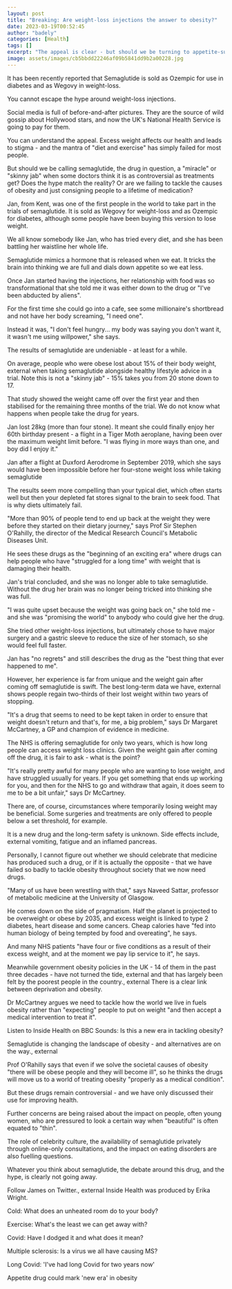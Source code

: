 ```yaml
---
layout: post
title: "Breaking: Are weight-loss injections the answer to obesity?"
date: 2023-03-19T00:52:45
author: "badely"
categories: [Health]
tags: []
excerpt: "The appeal is clear - but should we be turning to appetite-suppressing injections?"
image: assets/images/cb5bbdd22246af09b5841dd9b2a00228.jpg
---
```


It has been recently reported that Semaglutide is sold as Ozempic for use in diabetes and as Wegovy in weight-loss.

You cannot escape the hype around weight-loss injections. 

Social media is full of before-and-after pictures. They are the source of wild gossip about Hollywood stars, and now the UK's National Health Service is going to pay for them. 

You can understand the appeal. Excess weight affects our health and leads to stigma - and the mantra of "diet and exercise" has simply failed for most people.

But should we be calling semaglutide, the drug in question, a "miracle" or "skinny jab" when some doctors think it is as controversial as treatments get? Does the hype match the reality? Or are we failing to tackle the causes of obesity and just consigning people to a lifetime of medication?

Jan, from Kent, was one of the first people in the world to take part in the trials of semaglutide. It is sold as Wegovy for weight-loss and as Ozempic for diabetes, although some people have been buying this version to lose weight.  

We all know somebody like Jan, who has tried every diet, and she has been battling her waistline her whole life.

Semaglutide mimics a hormone that is released when we eat. It tricks the brain into thinking we are full and dials down appetite so we eat less. 

Once Jan started having the injections, her relationship with food was so transformational that she told me it was either down to the drug or "I've been abducted by aliens".

For the first time she could go into a cafe, see some millionaire's shortbread and not have her body screaming, "I need one". 

Instead it was, "I don't feel hungry... my body was saying you don't want it, it wasn't me using willpower," she says.

The results of semaglutide are undeniable - at least for a while.

On average, people who were obese lost about 15% of their body weight, external when taking semaglutide alongside healthy lifestyle advice in a trial. Note this is not a "skinny jab" - 15% takes you from 20 stone down to 17. 

That study showed the weight came off over the first year and then stabilised for the remaining three months of the trial. We do not know what happens when people take the drug for years.

Jan lost 28kg (more than four stone). It meant she could finally enjoy her 60th birthday present - a flight in a Tiger Moth aeroplane, having been over the maximum weight limit before. "I was flying in more ways than one, and boy did I enjoy it."

Jan after a flight at Duxford Aerodrome in September 2019, which she says would have been impossible before her four-stone weight loss while taking semaglutide

The results seem more compelling than your typical diet, which often starts well but then your depleted fat stores signal to the brain to seek food. That is why diets ultimately fail.

"More than 90% of people tend to end up back at the weight they were before they started on their dietary journey," says Prof Sir Stephen O'Rahilly, the director of the Medical Research Council's Metabolic Diseases Unit.

He sees these drugs as the "beginning of an exciting era" where drugs can help people who have "struggled for a long time" with weight that is damaging their health. 

Jan's trial concluded, and she was no longer able to take semaglutide. Without the drug her brain was no longer being tricked into thinking she was full.

"I was quite upset because the weight was going back on," she told me - and she was "promising the world" to anybody who could give her the drug. 

She tried other weight-loss injections, but ultimately chose to have major surgery and a gastric sleeve to reduce the size of her stomach, so she would feel full faster. 

Jan has "no regrets" and still describes the drug as the "best thing that ever happened to me".  

However, her experience is far from unique and the weight gain after coming off semaglutide is swift. The best long-term data we have, external shows people regain two-thirds of their lost weight within two years of stopping. 

"It's a drug that seems to need to be kept taken in order to ensure that weight doesn't return and that's, for me, a big problem," says Dr Margaret McCartney, a GP and champion of evidence in medicine.  

The NHS is offering semaglutide for only two years, which is how long people can access weight loss clinics. Given the weight gain after coming off the drug, it is fair to ask - what is the point?

"It's really pretty awful for many people who are wanting to lose weight, and have struggled usually for years. If you get something that ends up working for you, and then for the NHS to go and withdraw that again, it does seem to me to be a bit unfair," says Dr McCartney. 

There are, of course, circumstances where temporarily losing weight may be beneficial. Some surgeries and treatments are only offered to people below a set threshold, for example.

It is a new drug and the long-term safety is unknown. Side effects include, external vomiting, fatigue and an inflamed pancreas. 

Personally, I cannot figure out whether we should celebrate that medicine has produced such a drug, or if it is actually the opposite - that we have failed so badly to tackle obesity throughout society that we now need drugs.

"Many of us have been wrestling with that," says Naveed Sattar, professor of metabolic medicine at the University of Glasgow.

He comes down on the side of pragmatism. Half the planet is projected to be overweight or obese by 2035, and excess weight is linked to type 2 diabetes, heart disease and some cancers. Cheap calories have "fed into human biology of being tempted by food and overeating", he says.

And many NHS patients "have four or five conditions as a result of their excess weight, and at the moment we pay lip service to it", he says.

Meanwhile government obesity policies in the UK - 14 of them in the past three decades - have not turned the tide, external and that has largely been felt by the poorest people in the country., external There is a clear link between deprivation and obesity. 

Dr McCartney argues we need to tackle how the world we live in fuels obesity rather than "expecting" people to put on weight "and then accept a medical intervention to treat it".

Listen to Inside Health on BBC Sounds: Is this a new era in tackling obesity?

Semaglutide is changing the landscape of obesity - and alternatives are on the way., external

Prof O'Rahilly says that even if we solve the societal causes of obesity "there will be obese people and they will become ill", so he thinks the drugs will move us to a world of treating obesity "properly as a medical condition".

But these drugs remain controversial - and we have only discussed their use for improving health. 

Further concerns are being raised about the impact on people, often young women, who are pressured to look a certain way when "beautiful" is often equated to "thin". 

The role of celebrity culture, the availability of semaglutide privately through online-only consultations, and the impact on eating disorders are also fuelling questions.

Whatever you think about semaglutide, the debate around this drug, and the hype, is clearly not going away.

Follow James on Twitter., external Inside Health was produced by Erika Wright. 

Cold: What does an unheated room do to your body?

Exercise: What's the least we can get away with?

Covid: Have I dodged it and what does it mean?

Multiple sclerosis: Is a virus we all have causing MS?

Long Covid: 'I've had long Covid for two years now'

Appetite drug could mark 'new era' in obesity

